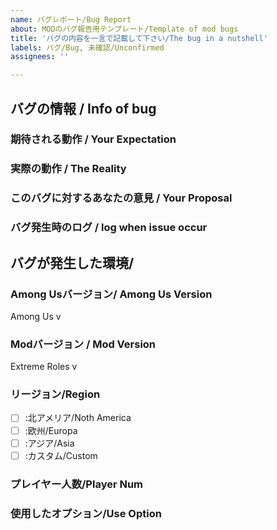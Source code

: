 ```yaml
---
name: バグレポート/Bug Report
about: MODのバグ報告用テンプレート/Template of mod bugs
title: 'バグの内容を一言で記載して下さい/The bug in a nutshell'
labels: バグ/Bug, 未確認/Unconfirmed
assignees: ''

---
```


## バグの情報 / Info of bug
<!-- バグに関する情報を以下の各項目に記載してください / 
Please provide information about the bug in each of the following fields -->
<!-- 例の記載方法に書いてあるようなことを記載していただくと、とてもバグを調査しやすくて助かります(あくまで例なので実際にそのようなバグは存在しませんし報告は受けてないです) -->
### 期待される動作 / Your Expectation
<!-- どのようなことをやろうとしたのか(バグの内容というよりかバグの再現手順です)、必要であれば画像等を添付してください(その動作を元に再現を行います、これがないと色々と困ります) / What did you try to do, and what did you expect to happen? Attach screenshots if needed. -->
<!-- 例： アリスがインポスターに切られた時にアリスの勝利画面が表示される -->

### 実際の動作 / The Reality
<!-- 上の本来期待されるような動作に対して、実際のゲーム中の動作はどうなのか(ここにバグの内容を記載して下さい)。バグを再現しただけの動画(数分程度)のURLや画像があるとわかりやすいです / How does the actual behavior compare to the expected behavior? (A video URL or image would be helpful for clarification -->
<!-- 例：アリスをインポスターで切った時に、暗転してAmongUsが動作停止した -->

### このバグに対するあなたの意見 / Your Proposal
<!-- このバグや仕様に対してのあなたの意見 / Your opinion on this bug or specification -->
<!-- 例：アリスがインポスターに切られて正しく勝利画面が表示されることが正しいと思われる -->

### バグ発生時のログ / log when issue occur
<!-- バグが発生した瞬間のF8で出力されるログ / Dumped log by F8 at the issue occurs -->

## バグが発生した環境/
### Among Usバージョン/ Among Us Version
<!-- 右上に表示されているバージョン / Version shown in the upper right corner -->
<!-- 例：AmongUs v2022.07.21e -->
Among Us v

### Modバージョン / Mod Version
<!-- タイトル画面もしくは設定に表示されているMODバージョン / MOD version shown on the title screen or in the settings -->
<!-- 例：Extreme Roles v3.1.1.2 -->
Extreme Roles v

### リージョン/Region
<!-- バグが発生したサーバーリージョン / The region where the bug occurred. -->
<!--　例：
- [x] :北アメリア/Noth America
- [ ] :欧州/Europa
- [ ] :アジア/Asia
- [ ] :カスタム/Custom -->

- [ ] :北アメリア/Noth America
- [ ] :欧州/Europa
- [ ] :アジア/Asia
- [ ] :カスタム/Custom

### プレイヤー人数/Player Num
<!-- バグを確認した時のプレイヤーの人数 / Number of players at the time the bug was identified -->
<!-- 例：10人 -->

### 使用したオプション/Use Option
<!-- バグが発生したときのオプション設定、設定よりエクスポートしたcsvを添付してください / Please attach the option settings when the bug occurs, exported from the settings  -->
